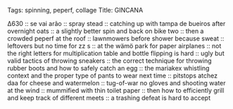 Tags: spinning, peperf, collage
Title: GINCANA
  
∆630  :: se vai arão :: spray stead :: catching up with tampa de bueiros after overnight oats :: a slightly better spin and back on bike two :: then a crowded peperf at the roof :: lawnmowers before shower because sweat :: leftovers but no time for zz s :: at the wämö park for paper airplanes :: not the right letters for multiplication table and bottle flipping is hard :: ugly but valid tactics of throwing sneakers :: the correct technique for throwing rubber boots and how to safely catch an egg :: the mariakex whistling context and the proper type of pants to wear next time :: pitstops atchez daa for cheese and watermelon :: tug-of-war no gloves and shooting water at the wind :: mummified with thin toilet paper :: then how to efficiently grill and keep track of different meets :: a trashing defeat is hard to accept